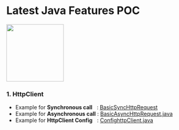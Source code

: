 # Latest Java Features POC

<img src="https://image.flaticon.com/icons/svg/919/919854.svg" width="150">

### 1. HttpClient
- Example for **Synchronous call** &nbsp;&nbsp;: [BasicSyncHttpRequest](https://github.com/ankitwasankar/java-features-poc/blob/master/src/main/java/com/webencyclop/poc/java/features/httpclient/BasicSyncHttpRequest.java)
- Example for **Asynchronous call** : [BasicAsyncHttpRequest.java](https://github.com/ankitwasankar/java-features-poc/blob/master/src/main/java/com/webencyclop/poc/java/features/httpclient/BasicAsyncHttpRequest.java)
- Example for **HttpClient Config** &nbsp;&nbsp;: [ConfighttpClient.java](https://github.com/ankitwasankar/java-features-poc/blob/master/src/main/java/com/webencyclop/poc/java/features/httpclient/ConfigHttpClient.java)
